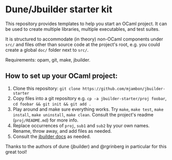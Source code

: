 # Dune/Jbuilder starter kit

This repository provides templates to help you start an
OCaml project. It can be used to create multiple libraries, multiple
executables, and test suites.

It is structured to accommodate (in theory) non-OCaml components under
`src/` and files other than source code at the project's root,
e.g. you could create a global `doc/` folder next to `src/`.

Requirements: opam, git, make, jbuilder.

## How to set up your OCaml project:

1. Clone this repository:
   `git clone https://github.com/mjambon/jbuilder-starter`
2. Copy files into a git repository e.g.
   `cp -a jbuilder-starter/proj foobar`,
   `cd foobar && git init && git add .`
3. Play around and make sure everything works. Try `make`, `make test`,
   `make install`, `make uninstall`, `make clean`.
   Consult the project's readme (`proj/README.md`) for more info.
4. Replace occurrences of `proj`, `sub1` and `sub2` by your own names.
   Rename, throw away, and add files as needed.
5. Consult the [jbuilder docs](https://jbuilder.readthedocs.io/) as
   needed.

Thanks to the authors of dune (jbuilder) and @rgrinberg in particular for
this great tool!
